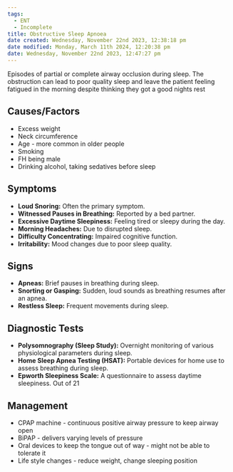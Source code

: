 ```yaml
---
tags:
  - ENT
  - Incomplete
title: Obstructive Sleep Apnoea
date created: Wednesday, November 22nd 2023, 12:38:18 pm
date modified: Monday, March 11th 2024, 12:20:38 pm
date: Wednesday, November 22nd 2023, 12:47:27 pm
---
```

Episodes of partial or complete airway occlusion during sleep. The obstruction can lead to poor quality sleep and leave the patient feeling fatigued in the morning despite thinking they got a good nights rest

## Causes/Factors

- Excess weight
- Neck circumference 
- Age - more common in older people
- Smoking
- FH being male
- Drinking alcohol, taking sedatives before sleep

## Symptoms

- **Loud Snoring:** Often the primary symptom.
- **Witnessed Pauses in Breathing:** Reported by a bed partner.
- **Excessive Daytime Sleepiness:** Feeling tired or sleepy during the day.
- **Morning Headaches:** Due to disrupted sleep.
- **Difficulty Concentrating:** Impaired cognitive function.
- **Irritability:** Mood changes due to poor sleep quality.

## Signs

- **Apneas:** Brief pauses in breathing during sleep.
- **Snorting or Gasping:** Sudden, loud sounds as breathing resumes after an apnea.
- **Restless Sleep:** Frequent movements during sleep.

## Diagnostic Tests

- **Polysomnography (Sleep Study):** Overnight monitoring of various physiological parameters during sleep.
- **Home Sleep Apnea Testing (HSAT):** Portable devices for home use to assess breathing during sleep.
- **Epworth Sleepiness Scale:** A questionnaire to assess daytime sleepiness. Out of 21

## Management

- CPAP machine - continuous positive airway pressure to keep airway open
- BiPAP - delivers varying levels of pressure 
- Oral devices to keep the tongue out of way - might not be able to tolerate it
- Life style changes - reduce weight, change sleeping position

